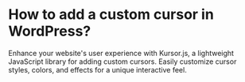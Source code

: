 # How to add a custom cursor in WordPress?

Enhance your website's user experience with Kursor.js, a lightweight JavaScript library for adding custom cursors. Easily customize cursor styles, colors, and effects for a unique interactive feel.


